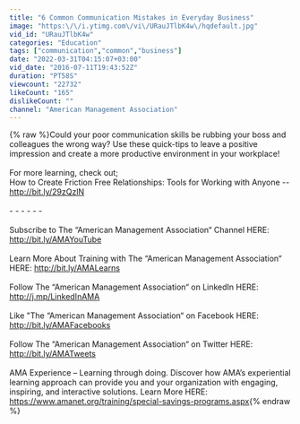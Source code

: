```yaml
---
title: "6 Common Communication Mistakes in Everyday Business"
image: "https:\/\/i.ytimg.com\/vi\/URauJTlbK4w\/hqdefault.jpg"
vid_id: "URauJTlbK4w"
categories: "Education"
tags: ["communication","common","business"]
date: "2022-03-31T04:15:07+03:00"
vid_date: "2016-07-11T19:43:52Z"
duration: "PT58S"
viewcount: "22732"
likeCount: "165"
dislikeCount: ""
channel: "American Management Association"
---
```

{% raw %}Could your poor communication skills be rubbing your boss and colleagues the wrong way? Use these quick-tips to leave a positive impression and create a more productive environment in your workplace! <br /><br />For more learning, check out; <br />How to Create Friction Free Relationships: Tools for Working with Anyone -- <a rel="nofollow" target="blank" href="http://bit.ly/29zQzlN">http://bit.ly/29zQzlN</a><br /><br />- - - - - -<br /><br />Subscribe to The “American Management Association“ Channel HERE: <a rel="nofollow" target="blank" href="http://bit.ly/AMAYouTube">http://bit.ly/AMAYouTube</a><br /><br />Learn More About Training with The “American Management Association“ HERE: <a rel="nofollow" target="blank" href="http://bit.ly/AMALearns">http://bit.ly/AMALearns</a><br /><br />Follow The “American Management Association“ on LinkedIn HERE: <a rel="nofollow" target="blank" href="http://j.mp/LinkedInAMA">http://j.mp/LinkedInAMA</a><br /><br />Like &quot;The “American Management Association“ on Facebook HERE: <a rel="nofollow" target="blank" href="http://bit.ly/AMAFacebooks">http://bit.ly/AMAFacebooks</a><br /><br />Follow The “American Management Association“ on Twitter HERE: <a rel="nofollow" target="blank" href="http://bit.ly/AMATweets">http://bit.ly/AMATweets</a><br /><br />AMA Experience – Learning through doing. Discover how AMA’s experiential learning approach can provide you and your organization with engaging, inspiring, and interactive solutions. Learn More HERE: <a rel="nofollow" target="blank" href="https://www.amanet.org/training/special-savings-programs.aspx">https://www.amanet.org/training/special-savings-programs.aspx</a>{% endraw %}
